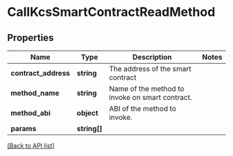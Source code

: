# CallKcsSmartContractReadMethod

## Properties

Name | Type | Description | Notes
------------ | ------------- | ------------- | -------------
**contract_address** | **string** | The address of the smart contract |
**method_name** | **string** | Name of the method to invoke on smart contract. |
**method_abi** | **object** | ABI of the method to invoke. |
**params** | **string[]** |  |

[[Back to API list]](../../README.md#api-endpoints)
